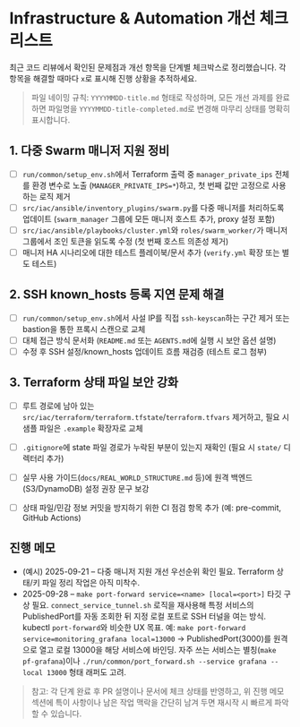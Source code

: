 # Infrastructure & Automation 개선 체크리스트

최근 코드 리뷰에서 확인된 문제점과 개선 항목을 단계별 체크박스로 정리했습니다. 각 항목을 해결할 때마다 `x`로 표시해 진행 상황을 추적하세요.

> 파일 네이밍 규칙: `YYYYMMDD-title.md` 형태로 작성하며, 모든 개선 과제를 완료하면 파일명을 `YYYYMMDD-title-completed.md`로 변경해 마무리 상태를 명확히 표시합니다.

## 1. 다중 Swarm 매니저 지원 정비
- [ ] `run/common/setup_env.sh`에서 Terraform 출력 중 `manager_private_ips` 전체를 환경 변수로 노출 (`MANAGER_PRIVATE_IPS=*`)하고, 첫 번째 값만 고정으로 사용하는 로직 제거
- [ ] `src/iac/ansible/inventory_plugins/swarm.py`를 다중 매니저를 처리하도록 업데이트 (`swarm_manager` 그룹에 모든 매니저 호스트 추가, proxy 설정 포함)
- [ ] `src/iac/ansible/playbooks/cluster.yml`와 `roles/swarm_worker/`가 매니저 그룹에서 조인 토큰을 읽도록 수정 (첫 번째 호스트 의존성 제거)
- [ ] 매니저 HA 시나리오에 대한 테스트 플레이북/문서 추가 (`verify.yml` 확장 또는 별도 테스트)

## 2. SSH known_hosts 등록 지연 문제 해결
- [ ] `run/common/setup_env.sh`에서 사설 IP를 직접 `ssh-keyscan`하는 구간 제거 또는 bastion을 통한 프록시 스캔으로 교체
- [ ] 대체 접근 방식 문서화 (`README.md` 또는 `AGENTS.md`에 실행 시 보안 옵션 설명)
- [ ] 수정 후 SSH 설정/known_hosts 업데이트 흐름 재검증 (테스트 로그 첨부)

## 3. Terraform 상태 파일 보안 강화
- [ ] 루트 경로에 남아 있는 `src/iac/terraform/terraform.tfstate`/`terraform.tfvars` 제거하고, 필요 시 샘플 파일은 `.example` 확장자로 교체
- [ ] `.gitignore`에 state 파일 경로가 누락된 부분이 있는지 재확인 (필요 시 `state/` 디렉터리 추가)
- [ ] 실무 사용 가이드(`docs/REAL_WORLD_STRUCTURE.md` 등)에 원격 백엔드(S3/DynamoDB) 설정 권장 문구 보강
- [ ] 상태 파일/민감 정보 커밋을 방지하기 위한 CI 점검 항목 추가 (예: pre-commit, GitHub Actions)


## 진행 메모
- (예시) 2025-09-21 – 다중 매니저 지원 개선 우선순위 확인 필요. Terraform 상태/키 파일 정리 작업은 아직 미착수.
- 2025-09-28 – `make port-forward service=<name> [local=<port>]` 타깃 구상 필요. `connect_service_tunnel.sh` 로직을 재사용해 특정 서비스의 PublishedPort를 자동 조회한 뒤 지정 로컬 포트로 SSH 터널을 여는 방식. kubectl `port-forward`와 비슷한 UX 목표. 예: `make port-forward service=monitoring_grafana local=13000` → PublishedPort(3000)를 원격으로 열고 로컬 13000을 해당 서비스에 바인딩. 자주 쓰는 서비스는 별칭(`make pf-grafana`)이나 `./run/common/port_forward.sh --service grafana --local 13000` 형태 래퍼도 고려.

> 참고: 각 단계 완료 후 PR 설명이나 문서에 체크 상태를 반영하고, 위 진행 메모 섹션에 특이 사항이나 남은 작업 맥락을 간단히 남겨 두면 재시작 시 빠르게 파악할 수 있습니다.
